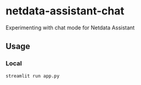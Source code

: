 # netdata-assistant-chat
Experimenting with chat mode for Netdata Assistant

## Usage

### Local

```bash
streamlit run app.py
```
